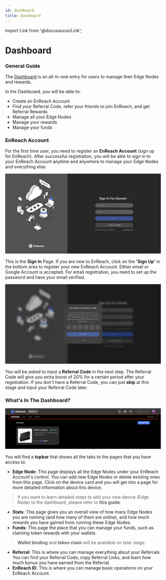 ```yaml
---
id: dashboard
title: Dashboard
---
```

import Link from '@docusaurus/Link';

# Dashboard

### General Guide

The [Dashboard](https://devnet.dashboard.enreach.network/) is an all-in-one entry for users to manage their Edge Nodes and rewards. 

In the Dashboard, you will be able to: 

- Create an EnReach Account
- Find your Referral Code, refer your friends to join EnReach, and get Referral Rewards
- Manage all your Edge Nodes
- Manage your rewards 
- Manage your funds

### EnReach Account 

For the first time user, you need to register an **EnReach Account** (sign up for EnReach). After successful registration, you will be able to sign in to your EnReach Account anytime and anywhere to manage your Edge Nodes and everything else. 

![Sign in Page](/img/user-guides/sign_in_page.png)

This is the **Sign In** Page. If you are new to EnReach, click on the **'Sign Up'** in the bottom area to register your new EnReach Account. Either email or Google Account is accepted. For email registration, you need to set up the password and have your email verified. 

![Input Referral Code](/img/user-guides/input_referral_code.png)

You will be asked to input a **Referral Code** in the next step. The Referral Code will give you extra boost of 20% for a certain period after your registration. If you don't have a Referral Code, you can just **skip** at this stage and input your Referral Code later. 

### What's In The Dashboard?

![Dashboard Topbar](/img/user-guides/dashboard_topbar.png)

You will find a **topbar** that shows all the tabs to the pages that you have access to:

- **Edge Node**: This page displays all the Edge Nodes under your EnReach Account's control. You can add new Edge Nodes or delete existing ones from this page. Click on the device card and you will get into a page for more detailed information about this device. 

> If you want to learn detailed steps to add your new device (Edge Node) to the dashboard, please refer to <Link to="/user-guides/device-setup">**this guide**</Link>.

- **Stats**: This page gives you an overall view of how many Edge Nodes you are running (and how many of them are online), and how much rewards you have gained from running these Edge Nodes. 
- **Funds**: This page the place that you can manage your funds, such as claiming token rewards with your wallets. 

> **Wallet binding** and **token claim** will be available on later stage. 

- **Referral**: This is where you can manage everything about your Referrals. You can find your Referral Code, copy Referral Links, and learn how much bonus you have earned from the Referral. 
- **EnReach ID**: This is where you can manage basic operations on your EnReach Account. 



